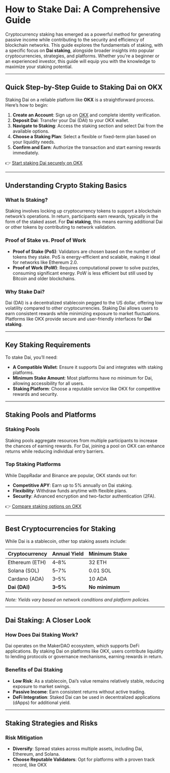 # How to Stake Dai: A Comprehensive Guide

Cryptocurrency staking has emerged as a powerful method for generating passive income while contributing to the security and efficiency of blockchain networks. This guide explores the fundamentals of staking, with a specific focus on **Dai staking**, alongside broader insights into popular cryptocurrencies, strategies, and platforms. Whether you're a beginner or an experienced investor, this guide will equip you with the knowledge to maximize your staking potential.

---

## Quick Step-by-Step Guide to Staking Dai on OKX

Staking Dai on a reliable platform like **OKX** is a straightforward process. Here’s how to begin:

1. **Create an Account**: Sign up on [OKX](https://bit.ly/okx-bonus) and complete identity verification.  
2. **Deposit Dai**: Transfer your Dai (DAI) to your OKX wallet.  
3. **Navigate to Staking**: Access the staking section and select Dai from the available options.  
4. **Choose a Staking Plan**: Select a flexible or fixed-term plan based on your liquidity needs.  
5. **Confirm and Earn**: Authorize the transaction and start earning rewards immediately.  

👉 [Start staking Dai securely on OKX](https://bit.ly/okx-bonus)

---

## Understanding Crypto Staking Basics

### What Is Staking?  
Staking involves locking up cryptocurrency tokens to support a blockchain network’s operations. In return, participants earn rewards, typically in the form of the staked asset. For **Dai staking**, this means earning additional Dai or other tokens by contributing to network validation.

### Proof of Stake vs. Proof of Work  
- **Proof of Stake (PoS)**: Validators are chosen based on the number of tokens they stake. PoS is energy-efficient and scalable, making it ideal for networks like Ethereum 2.0.  
- **Proof of Work (PoW)**: Requires computational power to solve puzzles, consuming significant energy. PoW is less efficient but still used by Bitcoin and older blockchains.  

### Why Stake Dai?  
Dai (DAI) is a decentralized stablecoin pegged to the US dollar, offering low volatility compared to other cryptocurrencies. Staking Dai allows users to earn consistent rewards while minimizing exposure to market fluctuations. Platforms like OKX provide secure and user-friendly interfaces for **Dai staking**.

---

## Key Staking Requirements

To stake Dai, you’ll need:  
- **A Compatible Wallet**: Ensure it supports Dai and integrates with staking platforms.  
- **Minimum Stake Amount**: Most platforms have no minimum for Dai, allowing accessibility for all users.  
- **Staking Platform**: Choose a reputable service like OKX for competitive rewards and security.  

---

## Staking Pools and Platforms

### Staking Pools  
Staking pools aggregate resources from multiple participants to increase the chances of earning rewards. For Dai, joining a pool on OKX can enhance returns while reducing individual entry barriers.

### Top Staking Platforms  
While DappRadar and Binance are popular, OKX stands out for:  
- **Competitive APY**: Earn up to 5% annually on Dai staking.  
- **Flexibility**: Withdraw funds anytime with flexible plans.  
- **Security**: Advanced encryption and two-factor authentication (2FA).  

👉 [Compare staking options on OKX](https://bit.ly/okx-bonus)

---

## Best Cryptocurrencies for Staking

While Dai is a stablecoin, other top staking assets include:  

| Cryptocurrency | Annual Yield | Minimum Stake |  
|----------------|--------------|---------------|  
| Ethereum (ETH) | 4–8%         | 32 ETH        |  
| Solana (SOL)   | 5–7%         | 0.01 SOL      |  
| Cardano (ADA)  | 3–5%         | 10 ADA        |  
| **Dai (DAI)**  | **3–5%**     | **No minimum**|  

*Note: Yields vary based on network conditions and platform policies.*

---

## Dai Staking: A Closer Look

### How Does Dai Staking Work?  
Dai operates on the MakerDAO ecosystem, which supports DeFi applications. By staking Dai on platforms like OKX, users contribute liquidity to lending protocols or governance mechanisms, earning rewards in return.

### Benefits of Dai Staking  
- **Low Risk**: As a stablecoin, Dai’s value remains relatively stable, reducing exposure to market swings.  
- **Passive Income**: Earn consistent returns without active trading.  
- **DeFi Integration**: Staked Dai can be used in decentralized applications (dApps) for additional yield.  

---

## Staking Strategies and Risks

### Risk Mitigation  
- **Diversify**: Spread stakes across multiple assets, including Dai, Ethereum, and Solana.  
- **Choose Reputable Validators**: Opt for platforms with a proven track record, like OKX
